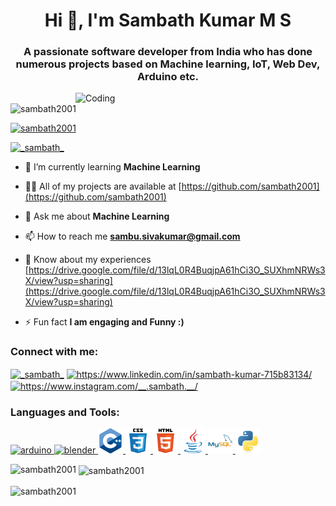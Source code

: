 <h1 align="center">Hi 👋, I'm Sambath Kumar M S</h1>
<h3 align="center">A passionate software developer from India who has done numerous projects based on Machine learning, IoT, Web Dev, Arduino etc.</h3>
<img align="right" alt="Coding" width="400" src="https://cdn.dribbble.com/users/1162077/screenshots/3848914/programmer.gif">

<p align="left"> <img src="https://komarev.com/ghpvc/?username=sambath2001&label=Profile%20views&color=0e75b6&style=flat" alt="sambath2001" /> </p>

<p align="left"> <a href="https://github.com/ryo-ma/github-profile-trophy"><img src="https://github-profile-trophy.vercel.app/?username=sambath2001" alt="sambath2001" /></a> </p>

<p align="left"> <a href="https://twitter.com/_sambath_" target="blank"><img src="https://img.shields.io/twitter/follow/_sambath_?logo=twitter&style=for-the-badge" alt="_sambath_" /></a> </p>

- 🌱 I’m currently learning **Machine Learning**

- 👨‍💻 All of my projects are available at [https://github.com/sambath2001](https://github.com/sambath2001)

- 💬 Ask me about **Machine Learning**

- 📫 How to reach me **sambu.sivakumar@gmail.com**

- 📄 Know about my experiences [https://drive.google.com/file/d/13lqL0R4BuqjpA61hCi3O_SUXhmNRWs3X/view?usp=sharing](https://drive.google.com/file/d/13lqL0R4BuqjpA61hCi3O_SUXhmNRWs3X/view?usp=sharing)

- ⚡ Fun fact **I am engaging and Funny :)**

<h3 align="left">Connect with me:</h3>
<p align="left">
<a href="https://twitter.com/_sambath_" target="blank"><img align="center" src="https://raw.githubusercontent.com/rahuldkjain/github-profile-readme-generator/master/src/images/icons/Social/twitter.svg" alt="_sambath_" height="30" width="40" /></a>
<a href="https://linkedin.com/in/https://www.linkedin.com/in/sambath-kumar-715b83134/" target="blank"><img align="center" src="https://raw.githubusercontent.com/rahuldkjain/github-profile-readme-generator/master/src/images/icons/Social/linked-in-alt.svg" alt="https://www.linkedin.com/in/sambath-kumar-715b83134/" height="30" width="40" /></a>
<a href="https://instagram.com/https://www.instagram.com/__.sambath.__/" target="blank"><img align="center" src="https://raw.githubusercontent.com/rahuldkjain/github-profile-readme-generator/master/src/images/icons/Social/instagram.svg" alt="https://www.instagram.com/__.sambath.__/" height="30" width="40" /></a>
</p>

<h3 align="left">Languages and Tools:</h3>
<p align="left"> <a href="https://www.arduino.cc/" target="_blank" rel="noreferrer"> <img src="https://cdn.worldvectorlogo.com/logos/arduino-1.svg" alt="arduino" width="40" height="40"/> </a> <a href="https://www.blender.org/" target="_blank" rel="noreferrer"> <img src="https://download.blender.org/branding/community/blender_community_badge_white.svg" alt="blender" width="40" height="40"/> </a> <a href="https://www.w3schools.com/cpp/" target="_blank" rel="noreferrer"> <img src="https://raw.githubusercontent.com/devicons/devicon/master/icons/cplusplus/cplusplus-original.svg" alt="cplusplus" width="40" height="40"/> </a> <a href="https://www.w3schools.com/css/" target="_blank" rel="noreferrer"> <img src="https://raw.githubusercontent.com/devicons/devicon/master/icons/css3/css3-original-wordmark.svg" alt="css3" width="40" height="40"/> </a> <a href="https://www.w3.org/html/" target="_blank" rel="noreferrer"> <img src="https://raw.githubusercontent.com/devicons/devicon/master/icons/html5/html5-original-wordmark.svg" alt="html5" width="40" height="40"/> </a> <a href="https://www.java.com" target="_blank" rel="noreferrer"> <img src="https://raw.githubusercontent.com/devicons/devicon/master/icons/java/java-original.svg" alt="java" width="40" height="40"/> </a> <a href="https://www.mysql.com/" target="_blank" rel="noreferrer"> <img src="https://raw.githubusercontent.com/devicons/devicon/master/icons/mysql/mysql-original-wordmark.svg" alt="mysql" width="40" height="40"/> </a> <a href="https://www.python.org" target="_blank" rel="noreferrer"> <img src="https://raw.githubusercontent.com/devicons/devicon/master/icons/python/python-original.svg" alt="python" width="40" height="40"/> </a> </p>

<p><img align="left" src="https://github-readme-stats.vercel.app/api/top-langs?username=sambath2001&show_icons=true&locale=en&layout=compact" alt="sambath2001" /></p>

<p>&nbsp;<img align="center" src="https://github-readme-stats.vercel.app/api?username=sambath2001&show_icons=true&locale=en" alt="sambath2001" /></p>

<p><img align="center" src="https://github-readme-streak-stats.herokuapp.com/?user=sambath2001&" alt="sambath2001" /></p>
